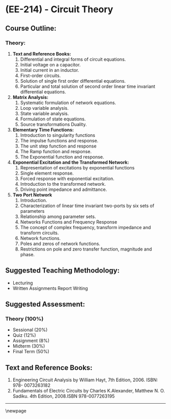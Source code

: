 # **(EE-214) - Circuit Theory**

## **Course Outline:**
### **Theory:**
1. **Text and Reference Books:**
   1. Differential and integral forms of circuit equations.
   2. Initial voltage on a capacitor.
   3. Initial current in an inductor. 
   4. First-order circuits.
   5. Solution of single first order differential equations.
   6. Particular and total solution of second order linear time invariant differential equations.
2. **Matrix Analysis:**
   1. Systematic formulation of network equations.
   2. Loop variable analysis.
   3. State variable analysis.
   4. Formulation of state equations.
   5. Source transformations Duality. 
3. **Elementary Time Functions:** 
   1. Introduction to singularity functions
   2. The impulse functions and response. 
   3. The unit step function and response
   4. The Ramp function and response. 
   5. The Exponential function and response.
4. **Exponential Excitation and the Transformed Network:** 
   1. Representation of excitations by exponential functions
   2. Single element response.
   3. Forced response with exponential excitation.
   4. Introduction to the transformed network.
   5. Driving point impedance and admittance. 
5. **Two Port Network**
   1. Introduction.
   2. Characterization of linear time invariant two-ports by six sets of parameters
   3. Relationship among parameter sets.
   4. Networks Functions and Frequency Response 
   5. The concept of complex frequency, transform impedance and transform circuits.
   6. Network functions. 
   7. Poles and zeros of network functions.
   8. Restrictions on pole and zero transfer function, magnitude and phase.

## **Suggested Teaching Methodology:**
- Lecturing
- Written Assignments Report Writing
## **Suggested Assessment:**
### **Theory (100%)**

- Sessional (20%)
- Quiz (12%)
- Assignment (8%)
- Midterm (30%)
- Final Term (50%)

## **Text and Reference Books:**
1. Engineering Circuit Analysis by William Hayt, 7th Edition, 2006. ISBN: 978- 0073263182
2. Fundamentals of Electric Circuits by Charles K.Alexander, Matthew N. O. Sadiku. 4th Edition, 2008.ISBN 978-0077263195

___
\newpage